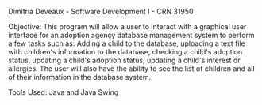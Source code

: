 Dimitria Deveaux - Software Development I - CRN 31950

Objective: This program will allow a user to interact with a graphical user interface for an adoption agency database management system to perform a few tasks such as:
Adding a child to the database, uploading a text file with children's information to the database, checking a child's adoption status, updating a child's adoption status, updating a child's
interest or allergies. The user will also have the ability to see the list of children and all of their information in the database system.

Tools Used: Java and Java Swing
